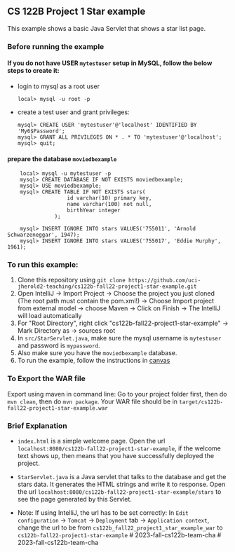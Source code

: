 ## CS 122B Project 1 Star example

This example shows a basic Java Servlet that shows a star list page.

### Before running the example
#### If you do not have USER `mytestuser` setup in MySQL, follow the below steps to create it:

 - login to mysql as a root user 
    ```
    local> mysql -u root -p
    ```

 - create a test user and grant privileges:
    ```
    mysql> CREATE USER 'mytestuser'@'localhost' IDENTIFIED BY 'My6$Password';
    mysql> GRANT ALL PRIVILEGES ON * . * TO 'mytestuser'@'localhost';
    mysql> quit;
    ```

#### prepare the database `moviedbexample`
 
```    
    local> mysql -u mytestuser -p
    mysql> CREATE DATABASE IF NOT EXISTS moviedbexample;
    mysql> USE moviedbexample;
    mysql> CREATE TABLE IF NOT EXISTS stars(
                   id varchar(10) primary key,
                   name varchar(100) not null,
                   birthYear integer
               );
    
    mysql> INSERT IGNORE INTO stars VALUES('755011', 'Arnold Schwarzeneggar', 1947);
    mysql> INSERT IGNORE INTO stars VALUES('755017', 'Eddie Murphy', 1961);
```    
    
### To run this example: 
1. Clone this repository using `git clone https://github.com/uci-jherold2-teaching/cs122b-fall22-project1-star-example.git`
2. Open IntelliJ -> Import Project -> Choose the project you just cloned (The root path must contain the pom.xml!) -> Choose Import project from external model -> choose Maven -> Click on Finish -> The IntelliJ will load automatically
3. For "Root Directory", right click "cs122b-fall22-project1-star-example" -> Mark Directory as -> sources root
4. In `src/StarServlet.java`, make sure the mysql username is `mytestuser` and password is `mypassword`.
5. Also make sure you have the `moviedbexample` database.
6. To run the example, follow the instructions in [canvas](https://canvas.eee.uci.edu/courses/50103/pages/intellij-idea-tomcat-configuration)


### To Export the WAR file
Export using maven in command line: Go to your project folder first, then do `mvn clean`, then do `mvn package`. Your WAR file should be in `target/cs122b-fall22-project1-star-example.war`

### Brief Explanation
- `index.html` is a simple welcome page. Open the url `localhost:8080/cs122b-fall22-project1-star-example`, if the welcome text shows up, then means that you have successfully deployed the project.

- `StarServlet.java` is a Java servlet that talks to the database and get the stars data. It generates the HTML strings and write it to response. Open the url `localhost:8080/cs122b-fall22-project1-star-example/stars` to see the page generated by this Servlet.

- Note: If using IntelliJ, the url has to be set correctly: In `Edit configuration` -> `Tomcat` -> `Deployment` tab -> `Application context`, change the url to be from `cs122b_fall22_project1_star_example_war` to `cs122b-fall22-project1-star-example`
#   2 0 2 3 - f a l l - c s 1 2 2 b - t e a m - c h a  
 #   2 0 2 3 - f a l l - c s 1 2 2 b - t e a m - c h a  
 